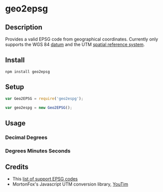 # geo2epsg

## Description
Provides a valid EPSG code from geographical coordinates.
Currently only supports the WGS 84 [datum](http://en.wikipedia.org/wiki/Geodetic_datum) and the UTM [spatial reference system](http://en.wikipedia.org/wiki/Spatial_reference_system).

## Install

    npm install geo2epsg  

## Setup

```javascript
var Geo2EPSG = require('geo2espg');

var geo2espg = new Geo2EPSG();
```

## Usage

### Decimal Degrees

### Degrees Minutes Seconds

## Credits
* This [list of support EPSG codes](http://www.geotoolkit.org/modules/referencing/supported-codes.html)
* MortonFox's Javascript UTM conversion library, [YouTim](http://mortonfox.github.io/YouTim/)
